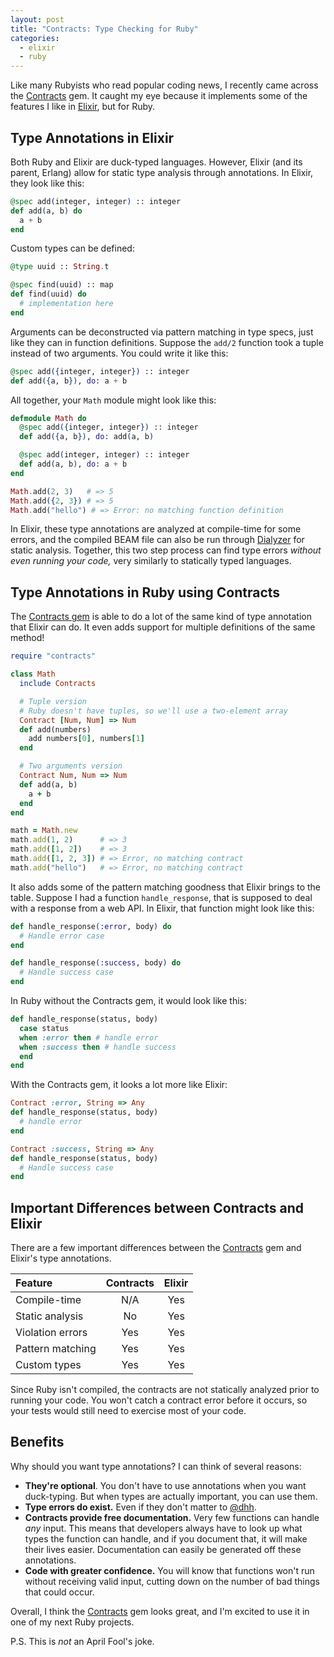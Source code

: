 ```yaml
---
layout: post
title: "Contracts: Type Checking for Ruby"
categories:
  - elixir
  - ruby
---
```


Like many Rubyists who read popular coding news, I recently came across the
[Contracts][contracts] gem. It caught my eye because it implements some of the
features I like in [Elixir][elixir], but for Ruby.

<!-- more -->

## Type Annotations in Elixir

Both Ruby and Elixir are duck-typed languages. However, Elixir (and its parent,
Erlang) allow for static type analysis through annotations. In Elixir, they look
like this:

```elixir
@spec add(integer, integer) :: integer
def add(a, b) do
  a + b
end
```

Custom types can be defined:

```elixir
@type uuid :: String.t

@spec find(uuid) :: map
def find(uuid) do
  # implementation here
end
```

Arguments can be deconstructed via pattern matching in type specs, just like
they can in function definitions. Suppose the `add/2` function took a tuple 
instead of two arguments. You could write it like this:

```elixir
@spec add({integer, integer}) :: integer
def add({a, b}), do: a + b
```

All together, your `Math` module might look like this:

```elixir
defmodule Math do
  @spec add({integer, integer}) :: integer
  def add({a, b}), do: add(a, b)

  @spec add(integer, integer) :: integer
  def add(a, b), do: a + b
end

Math.add(2, 3)   # => 5
Math.add({2, 3}) # => 5
Math.add("hello") # => Error: no matching function definition
```

In Elixir, these type annotations are analyzed at compile-time for some errors,
and the compiled BEAM file can also be run through [Dialyzer][dialyzer] for
static analysis. Together, this two step process can find type errors _without
even running your code,_ very similarly to statically typed languages.

## Type Annotations in Ruby using Contracts

The [Contracts gem][contracts] is able to do a lot of the same kind of type
annotation that Elixir can do. It even adds support for multiple definitions of 
the same method!

```ruby
require "contracts"

class Math
  include Contracts

  # Tuple version
  # Ruby doesn't have tuples, so we'll use a two-element array
  Contract [Num, Num] => Num
  def add(numbers)
    add numbers[0], numbers[1]
  end

  # Two arguments version
  Contract Num, Num => Num
  def add(a, b)
    a + b
  end
end

math = Math.new
math.add(1, 2)      # => 3
math.add([1, 2])    # => 3
math.add([1, 2, 3]) # => Error, no matching contract
math.add("hello")   # => Error, no matching contract
```

It also adds some of the pattern matching goodness that Elixir brings to the
table. Suppose I had a function `handle_response`, that is supposed to deal with
a response from a web API. In Elixir, that function might look like this:

```elixir
def handle_response(:error, body) do
  # Handle error case
end

def handle_response(:success, body) do
  # Handle success case
end
```

In Ruby without the Contracts gem, it would look like this:

```ruby
def handle_response(status, body)
  case status
  when :error then # handle error
  when :success then # handle success
  end
end
```

With the Contracts gem, it looks a lot more like Elixir:

```ruby
Contract :error, String => Any
def handle_response(status, body)
  # handle error
end

Contract :success, String => Any
def handle_response(status, body)
  # Handle success case
end
```

## Important Differences between Contracts and Elixir

There are a few important differences between the [Contracts][contracts] gem and
Elixir's type annotations.

| Feature          | Contracts                      | Elixir                         |
| :--------------- | :----------------------------: | :----------------------------: |
| Compile-time     | <span class="red">N/A</span>   | <span class="green">Yes</span> |
| Static analysis  | <span class="red">No</span>    | <span class="green">Yes</span> |
| Violation errors | <span class="green">Yes</span> | <span class="green">Yes</span> |
| Pattern matching | <span class="green">Yes</span> | <span class="green">Yes</span> |
| Custom types     | <span class="green">Yes</span> | <span class="green">Yes</span> |

Since Ruby isn't compiled, the contracts are not statically analyzed prior to
running your code. You won't catch a contract error before it occurs, so your 
tests would still need to exercise most of your code.

## Benefits

Why should you want type annotations? I can think of several reasons:

- **They're optional**. You don't have to use annotations when you want 
  duck-typing. But when types are actually important, you can use them.
- **Type errors do exist.** Even if they don't matter to [@dhh][dhh].
- **Contracts provide free documentation.** Very few functions can handle _any_ input. This
  means that developers always have to look up what types the function can
  handle, and if you document that, it will make their lives easier.
  Documentation can easily be generated off these annotations.
- **Code with greater confidence.** You will know that functions won't run
  without receiving valid input, cutting down on the number of bad things that
  could occur.

Overall, I think the [Contracts][contracts] gem looks great, and I'm excited to
use it in one of my next Ruby projects.

P.S. This is _not_ an April Fool's joke.

[dhh]: http://twitter.com/dhh
[dialyzer]: http://www.erlang.org/doc/man/dialyzer.html
[elixir]: http://elixir-lang.org
[contracts]: https://rubygems.org/gems/contracts
